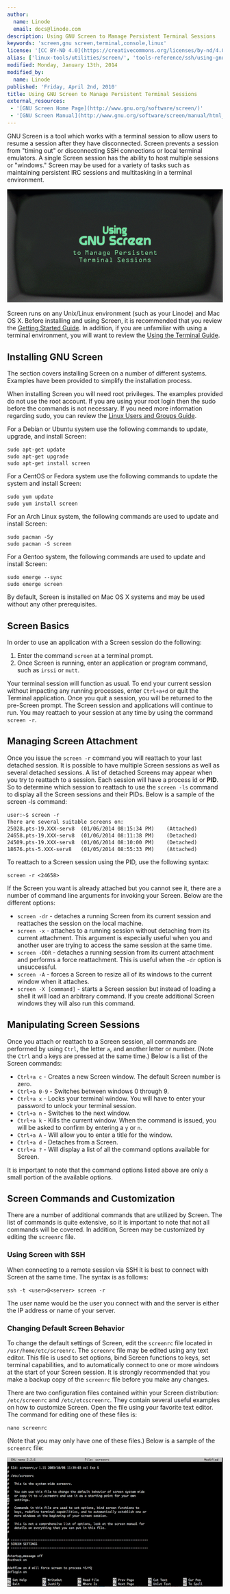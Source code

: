 ```yaml
---
author:
  name: Linode
  email: docs@linode.com
description: Using GNU Screen to Manage Persistent Terminal Sessions
keywords: 'screen,gnu screen,terminal,console,linux'
license: '[CC BY-ND 4.0](https://creativecommons.org/licenses/by-nd/4.0)'
alias: ['linux-tools/utilities/screen/', 'tools-reference/ssh/using-gnu-screen-to-manage-persistent-terminal-sessions/']
modified: Monday, January 13th, 2014
modified_by:
  name: Linode
published: 'Friday, April 2nd, 2010'
title: Using GNU Screen to Manage Persistent Terminal Sessions
external_resources:
 - '[GNU Screen Home Page](http://www.gnu.org/software/screen/)'
 - '[GNU Screen Manual](http://www.gnu.org/software/screen/manual/html_node/index.html)'
---
```


GNU Screen is a tool which works with a terminal session to allow users to resume a session after they have disconnected. Screen prevents a session from "timing out" or disconnecting SSH connections or local terminal emulators. A single Screen session has the ability to host multiple sessions or "windows." Screen may be used for a variety of tasks such as maintaining persistent IRC sessions and multitasking in a terminal environment.

![Using GNU Screen to Manage Persistent Terminal Sessions](/docs/assets/gnu-screen.png "Using GNU Screen to Manage Persistent Terminal Sessions")

Screen runs on any Unix/Linux environment (such as your Linode) and Mac OS X. Before installing and using Screen, it is recommended that you review the [Getting Started Guide](/docs/getting-started/). In addition, if you are unfamiliar with using a terminal environment, you will want to review the [Using the Terminal Guide](/docs/using-linux/using-the-terminal).

## Installing GNU Screen

The section covers installing Screen on a number of different systems. Examples have been provided to simplify the installation process.

When installing Screen you will need root privileges. The examples provided do not use the root account. If you are using your root login then the sudo before the commands is not necessary. If you need more information regarding sudo, you can review the [Linux Users and Groups Guide](/docs/tools-reference/linux-users-and-groups).

For a Debian or Ubuntu system use the following commands to update, upgrade, and install Screen:

    sudo apt-get update
    sudo apt-get upgrade
    sudo apt-get install screen

For a CentOS or Fedora system use the following commands to update the system and install Screen:

    sudo yum update
    sudo yum install screen

For an Arch Linux system, the following commands are used to update and install Screen:

    sudo pacman -Sy
    sudo pacman -S screen

For a Gentoo system, the following commands are used to update and install Screen:

    sudo emerge --sync
    sudo emerge screen

By default, Screen is installed on Mac OS X systems and may be used without any other prerequisites.

## Screen Basics

In order to use an application with a Screen session do the following:

1.  Enter the command `screen` at a terminal prompt.
2.  Once Screen is running, enter an application or program command, such as `irssi` or `mutt`.

Your terminal session will function as usual. To end your current session without impacting any running processes, enter `Ctrl+a+d` or quit the Terminal application. Once you quit a session, you will be returned to the pre-Screen prompt. The Screen session and applications will continue to run. You may reattach to your session at any time by using the command `screen -r`.

## Managing Screen Attachment

Once you issue the `screen -r` command you will reattach to your last detached session. It is possible to have multiple Screen sessions as well as several detached sessions. A list of detached Screens may appear when you try to reattach to a session. Each session will have a process id or **PID**. So to determine which session to reattach to use the `screen -ls` command to display all the Screen sessions and their PIDs. Below is a sample of the screen -ls command:

    user:~$ screen -r
    There are several suitable screens on:
    25028.pts-19.XXX-serv8  (01/06/2014 08:15:34 PM)    (Attached)
    24658.pts-19.XXX-serv8  (01/06/2014 08:11:38 PM)    (Detached)
    24509.pts-19.XXX-serv8  (01/06/2014 08:10:00 PM)    (Detached)
    18676.pts-5.XXX-serv8   (01/05/2014 08:55:33 PM)    (Attached)

To reattach to a Screen session using the PID, use the following syntax:

    screen -r <24658>

If the Screen you want is already attached but you cannot see it, there are a number of command line arguments for invoking your Screen. Below are the different options:

-   `screen -dr` - detaches a running Screen from its current session and reattaches the session on the local machine.
-   `screen -x` - attaches to a running session without detaching from its current attachment. This argument is especially useful when you and another user are trying to access the same session at the same time.
-   `screen -DDR` - detaches a running session from its current attachment and performs a force reattachment. This is useful when the `-dr` option is unsuccessful.
-   `screen -A` - forces a Screen to resize all of its windows to the current window when it attaches.
-   `screen -X [command]` - starts a Screen session but instead of loading a shell it will load an arbitrary command. If you create additional Screen windows they will also run this command.

## Manipulating Screen Sessions

Once you attach or reattach to a Screen session, all commands are performed by using `Ctrl`, the letter `a`, and another letter or number. (Note the `Ctrl` and `a` keys are pressed at the same time.) Below is a list of the Screen commands:

-   `Ctrl+a c` - Creates a new Screen window. The default Screen number is zero.
-   `Ctrl+a 0-9` - Switches between windows 0 through 9.
-   `Ctrl+a x` - Locks your terminal window. You will have to enter your password to unlock your terminal session.
-   `Ctrl+a n` - Switches to the next window.
-   `Ctrl+a k` - Kills the current window. When the command is issued, you will be asked to confirm by entering a `y` or `n`.
-   `Ctrl+a A` - Will allow you to enter a title for the window.
-   `Ctrl+a d` - Detaches from a Screen.
-   `Ctrl+a ?` - Will display a list of all the command options available for Screen.

It is important to note that the command options listed above are only a small portion of the available options.

## Screen Commands and Customization

There are a number of additional commands that are utilized by Screen. The list of commands is quite extensive, so it is important to note that not all commands will be covered. In addition, Screen may be customized by editing the `screenrc` file.

### Using Screen with SSH

When connecting to a remote session via SSH it is best to connect with Screen at the same time. The syntax is as follows:

    ssh -t <user>@<server> screen -r

The user name would be the user you connect with and the server is either the IP address or name of your server.

### Changing Default Screen Behavior

To change the default settings of Screen, edit the `screenrc` file located in `/usr/home/etc/screenrc`. The `screenrc` file may be edited using any text editor. This file is used to set options, bind Screen functions to keys, set terminal capabilities, and to automatically connect to one or more windows at the start of your Screen session. It is strongly recommended that you make a backup copy of the `screenrc` file before you make any changes.

There are two configuration files contained within your Screen distribution: `/etc/screenrc` and `/etc/etcscreenrc`. They contain several useful examples on how to customize Screen. Open the file using your favorite text editor. The command for editing one of these files is:

    nano screenrc

(Note that you may only have one of these files.) Below is a sample of the `screenrc` file:

![Sample screenrc file.](/docs/assets/1497-screenrc-resized.png)